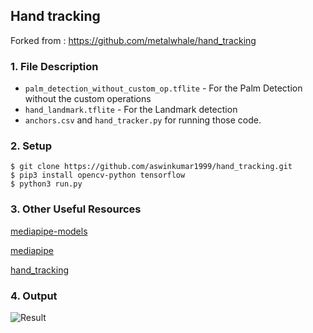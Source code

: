 ## Hand tracking

Forked from : https://github.com/metalwhale/hand_tracking

### 1. File Description
- `palm_detection_without_custom_op.tflite` - For the Palm Detection without the custom operations
- `hand_landmark.tflite` - For the Landmark detection 
- `anchors.csv` and `hand_tracker.py` for running those code.

### 2. Setup 
```
$ git clone https://github.com/aswinkumar1999/hand_tracking.git
$ pip3 install opencv-python tensorflow
$ python3 run.py
```

### 3. Other Useful Resources
[mediapipe-models](https://github.com/junhwanjang/mediapipe-models/tree/master/palm_detection/mediapipe_models)

[mediapipe](https://github.com/google/mediapipe/tree/master/mediapipe/models)

[hand_tracking](https://github.com/wolterlw/hand_tracking)

### 4. Output
![Result](/output.gif?raw=true "Result")
